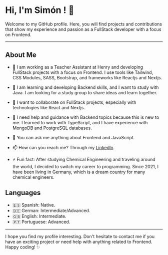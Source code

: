 # Hi, I'm Simón ! 👋

Welcome to my GitHub profile. Here, you will find projects and contributions that show my experience and passion as a FullStack developer with a focus on Frontend.

---

## About Me

- 🔭 I am working as a Teacher Assistant at Henry and developing FullStack projects with a focus on Frontend. I use tools like Tailwind, CSS Modules, SASS, Bootstrap, and frameworks like Reactjs and Nextjs.

- 🌱 I am learning and developing Backend skills, and I want to study with Java. I am looking for a study group to share ideas and learn together.

- 👯 I want to collaborate on FullStack projects, especially with technologies like React and Nextjs.

- 🤔 I need help and guidance with Backend topics because this is new to me. I learned to work with TypeScript, and I have experience with MongoDB and PostgreSQL databases.

- 💬 You can ask me anything about Frontend and JavaScript.

- 📫 How can you reach me? Through my [LinkedIn](https://www.linkedin.com/in/simongf94/).

- ⚡ Fun fact: After studying Chemical Engineering and traveling around the world, I decided to switch my career to programming. Since 2021, I have been living in Germany, which is a dream country for many chemical engineers.

## Languages

- 🇪🇸 Spanish: Native.
- 🇩🇪 German: Intermediate/Advanced.
- 🇬🇧 English: Intermediate.
- 🇵🇹 Portuguese: Advanced.

---

I hope you find my profile interesting. Don't hesitate to contact me if you have an exciting project or need help with anything related to Frontend. Happy coding! ✨

